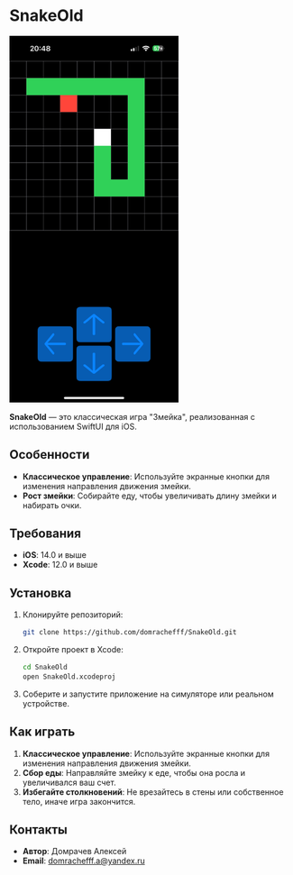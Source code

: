 # SnakeOld

<img src="https://github.com/domrachefff/SnakeOld/blob/main/SnakeOld/Screenshots/screenshot.PNG" alt="Скриншот игры SnakeOld" width="300">


**SnakeOld** — это классическая игра "Змейка", реализованная с использованием SwiftUI для iOS.

## Особенности

- **Классическое управление**: Используйте экранные кнопки для изменения направления движения змейки.
- **Рост змейки**: Собирайте еду, чтобы увеличивать длину змейки и набирать очки.

## Требования

- **iOS**: 14.0 и выше
- **Xcode**: 12.0 и выше

## Установка

1. Клонируйте репозиторий:

   ```bash
   git clone https://github.com/domrachefff/SnakeOld.git
   ```

2. Откройте проект в Xcode:

   ```bash
   cd SnakeOld
   open SnakeOld.xcodeproj
   ```

3. Соберите и запустите приложение на симуляторе или реальном устройстве.

## Как играть

1. **Классическое управление**: Используйте экранные кнопки для изменения направления движения змейки.
2. **Сбор еды**: Направляйте змейку к еде, чтобы она росла и увеличивался ваш счет.
3. **Избегайте столкновений**: Не врезайтесь в стены или собственное тело, иначе игра закончится.

## Контакты

- **Автор**: Домрачев Алексей
- **Email**: domrachefff.a@yandex.ru
